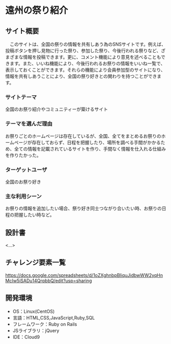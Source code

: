 # 遠州の祭り紹介

## サイト概要
　このサイトは、全国の祭りの情報を共有しあう為のSNSサイトです。例えば、投稿ボタンを押し見物に行った祭り、参加した祭り、今後行われる祭りなど、ざまざまな情報を投稿できます。更に、コメント機能により意見を述べることもできます。また、いいね機能により、今後行われるお祭りの情報をいいね一覧で、表示しておくことができます。それらの機能により会員参加型のサイトになり、情報を共有しあうことにより、全国の祭り好きとの関わりを持つことができます。

### サイトテーマ
全国のお祭り紹介やコミュニティーが築けるサイト

### テーマを選んだ理由
お祭りごとのホームページは存在しているが、全国、全てをまとめるお祭りのホームページが存在しておらず、日程を把握したり、場所を調べる手間がかかるため、全ての情報を記載されているサイトを作り、手間なく情報を仕入れる仕組みを作りたかった。

### ターゲットユーザ
全国のお祭り好き

### 主な利用シーン
お祭りの情報を追加したい場合、祭り好き同士つながり合いたい時、お祭りの日程の把握したい時など。

## 設計書
<...>

## チャレンジ要素一覧
https://docs.google.com/spreadsheets/d/1oZXghnbpBliquJidbwWW2yqHnMcIw5iSADu14QrpbbQ/edit?usp=sharing

## 開発環境
- OS：Linux(CentOS)
- 言語：HTML,CSS,JavaScript,Ruby,SQL
- フレームワーク：Ruby on Rails
- JSライブラリ：jQuery
- IDE：Cloud9